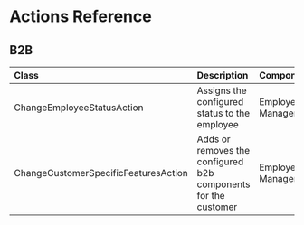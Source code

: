 # Actions Reference

## B2B

| Class                                           | Description                                                    | Component           |
|:------------------------------------------------|:---------------------------------------------------------------|:--------------------|
| ChangeEmployeeStatusAction                      | Assigns the configured status to the employee                  | Employee Management |
| ChangeCustomerSpecificFeaturesAction            | Adds or removes the configured b2b components for the customer | Employee Management |
